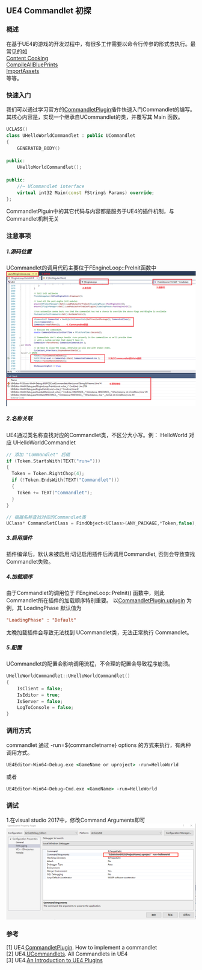 ## UE4 Commandlet 初探

### 概述
在基于UE4的游戏的开发过程中，有很多工作需要以命令行传参的形式去执行。最常见的如   
[Content Cooking](https://docs.unrealengine.com/en-US/Engine/Deployment/Cooking/index.html)   
[CompileAllBluePrints](https://github.com/EpicGames/UnrealEngine/blob/release/Engine/Source/Editor/UnrealEd/Public/Commandlets/CompileAllBlueprintsCommandlet.h)   
[ImportAssets](https://github.com/EpicGames/UnrealEngine/blob/release/Engine/Source/Editor/UnrealEd/Public/Commandlets/ImportAssetsCommandlet.h)   
等等。

### 快速入门
我们可以通过学习官方的[CommandletPlugin](https://github.com/ue4plugins/CommandletPlugin)插件快速入门Commandlet的编写。   
其核心内容是，实现一个继承自UCommandlet的类，并覆写其 Main 函数。
```cpp
UCLASS()
class UHelloWorldCommandlet : public UCommandlet
{
	GENERATED_BODY()

public:
	UHelloWorldCommandlet();

public:
	//~ UCommandlet interface
	virtual int32 Main(const FString& Params) override;
};
```
CommandletPlguin中的其它代码与内容都是服务于UE4的插件机制，与Commandlet机制无关
### 注意事项
##### 1.源码位置
UCommandlet的调用代码主要位于FEngineLoop::PreInit函数中
![Source Code](https://github.com/timi-liuliang/writing/blob/master/2019/15.UE4%20Commandlet/commandlet_source_code.png?raw=true)
##### 2.名称关联  
UE4通过类名称查找对应的Commandlet类，不区分大小写。例：
HelloWorld 对应 UHelloWorldCommandlet
```cpp
// 添加 "Commandlet" 后缀
if (Token.StartsWith(TEXT("run=")))
{
  Token = Token.RightChop(4);
  if (!Token.EndsWith(TEXT("Commandlet")))
  {
    Token += TEXT("Commandlet");
  }
}
```
```cpp
// 根据名称查找对应的Commandlet类
UClass* CommandletClass = FindObject<UClass>(ANY_PACKAGE,*Token,false);
```
##### 3.启用插件
插件编译后，默认未被启用;切记启用插件后再调用Commandlet, 否则会导致查找Commandlet失败。
##### 4.加载顺序  
由于Commandlet的调用位于 FEngineLoop::PreInit() 函数中，则此Commandlet所在插件的加载顺序特别重要。
以[CommandletPlugin.uplugin](https://github.com/ue4plugins/CommandletPlugin/blob/master/CommandletPlugin.uplugin) 为例，其 LoadingPhase 默认值为
```ini
"LoadingPhase" : "Default"
```
太晚加载插件会导致无法找到 UCommandlet类，无法正常执行 Commandlet。

##### 5.配置  
UCommandlet的配置会影响调用流程，不合理的配置会导致程序崩溃。
```cpp
UHelloWorldCommandlet::UHelloWorldCommandlet()
{
	IsClient = false;
	IsEditor = true;
	IsServer = false;
	LogToConsole = false;
}
```

### 调用方式
commandlet 通过 -run=${commandletname} options 的方式来执行，有两种调用方式。
```bat
UE4Editor-Win64-Debug.exe <GameName or uproject> -run=HelloWorld
```
或者
```bat
UE4Editor-Win64-Debug-Cmd.exe <GameName> -run=HelloWorld
```
### 调试
1.在visual studio 2017中，修改Command Arguments即可
![](https://github.com/timi-liuliang/writing/blob/master/2019/15.UE4%20Commandlet/debug_commandlet.png?raw=true)

### 参考
[1] UE4.[CommandletPlugin](https://github.com/ue4plugins/CommandletPlugin). How to implement a commandlet  
[2] UE4.[UCommandlets](http://api.unrealengine.com/INT/API/Runtime/Engine/Commandlets/UCommandlet/index.html). All Commandlets in UE4  
[3] UE4.[An Introduction to UE4 Plugins](https://wiki.unrealengine.com/An_Introduction_to_UE4_Plugins)   
